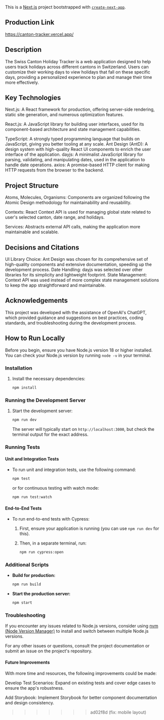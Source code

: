 This is a [Next.js](https://nextjs.org/) project bootstrapped with [`create-next-app`](https://github.com/vercel/next.js/tree/canary/packages/create-next-app).

## Production Link

https://canton-tracker.vercel.app/

## Description

The Swiss Canton Holiday Tracker is a web application designed to help users track holidays across different cantons in Switzerland. Users can customize their working days to view holidays that fall on these specific days, providing a personalized experience to plan and manage their time more effectively.

## Key Technologies

Next.js: A React framework for production, offering server-side rendering, static site generation, and numerous optimization features.

React.js: A JavaScript library for building user interfaces, used for its component-based architecture and state management capabilities.

TypeScript: A strongly typed programming language that builds on JavaScript, giving you better tooling at any scale.
Ant Design (AntD): A design system with high-quality React UI components to enrich the user interface of the application.
dayjs: A minimalist JavaScript library for parsing, validating, and manipulating dates, used in the application to handle date operations.
axios: A promise-based HTTP client for making HTTP requests from the browser to the backend.

## Project Structure

Atoms, Molecules, Organisms: Components are organized following the Atomic Design methodology for maintainability and reusability.

Contexts: React Context API is used for managing global state related to user's selected canton, date range, and holidays.

Services: Abstracts external API calls, making the application more maintainable and scalable.

## Decisions and Citations

UI Library Choice: Ant Design was chosen for its comprehensive set of high-quality components and extensive documentation, speeding up the development process.
Date Handling: dayjs was selected over other libraries for its simplicity and lightweight footprint.
State Management: Context API was used instead of more complex state management solutions to keep the app straightforward and maintainable.

## Acknowledgements

This project was developed with the assistance of OpenAI's ChatGPT, which provided guidance and suggestions on best practices, coding standards, and troubleshooting during the development process.

## How to Run Locally

Before you begin, ensure you have Node.js version 18 or higher installed. You can check your Node.js version by running `node -v` in your terminal.

### Installation

1. Install the necessary dependencies:

   ```bash
   npm install
   ```

### Running the Development Server

1. Start the development server:

   ```bash
   npm run dev
   ```

   The server will typically start on `http://localhost:3000`, but check the terminal output for the exact address.

### Running Tests

#### Unit and Integration Tests

-  To run unit and integration tests, use the following command:

   ```bash
   npm test
   ```

   or for continuous testing with watch mode:

   ```bash
   npm run test:watch
   ```

#### End-to-End Tests

-  To run end-to-end tests with Cypress:

   1. First, ensure your application is running (you can use `npm run dev` for this).
   2. Then, in a separate terminal, run:

      ```bash
      npm run cypress:open
      ```

### Additional Scripts

-  **Build for production:**

   ```bash
   npm run build
   ```

-  **Start the production server:**

   ```bash
   npm start
   ```

### Troubleshooting

If you encounter any issues related to Node.js versions, consider using [nvm (Node Version Manager)](https://github.com/nvm-sh/nvm) to install and switch between multiple Node.js versions.

For any other issues or questions, consult the project documentation or submit an issue on the project's repository.

#### Future Improvements

With more time and resources, the following improvements could be made:

Develop Test Scenarios: Expand on existing tests and cover edge cases to ensure the app's robustness.

Add Storybook: Implement Storybook for better component documentation and design consistency.

> > > > > > > ad02f8d (fix: mobile layout)
